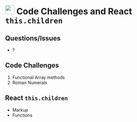 <img src="https://cloud.githubusercontent.com/assets/478864/22186847/68223ce6-e0b1-11e6-8a62-0e3edc96725e.png" width=30> Code Challenges and React `this.children`
===

## Questions/Issues

* ?

## Code Challenges

1. Functional Array methods
1. Roman Numerals

## React `this.children`

* Markup
* Functions